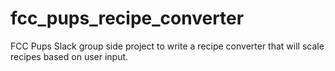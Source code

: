 # fcc_pups_recipe_converter
FCC Pups Slack group side project to write a recipe converter that will scale recipes based on user input.
